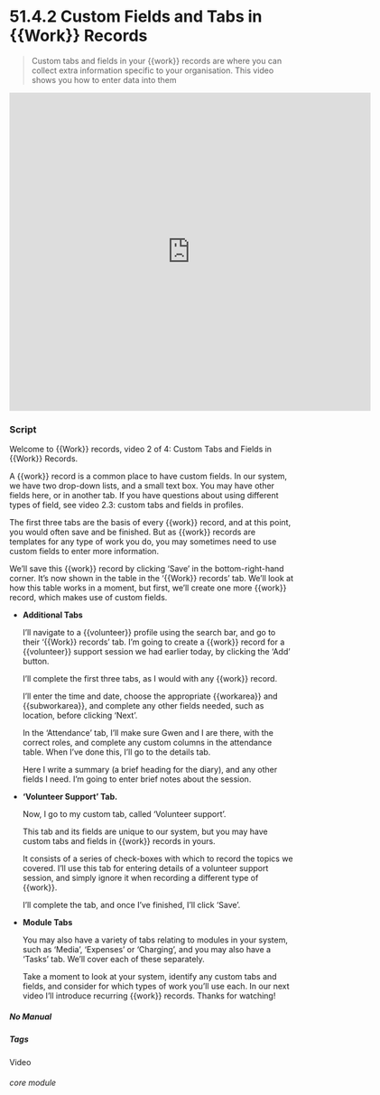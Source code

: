 # 51.4.2 Custom Fields and Tabs in {{Work}} Records

> Custom tabs and fields in your {{work}} records are where you can collect extra information specific to your organisation. This video shows you how to enter data into them



<iframe width="640" height="564" src="https://player.vimeo.com/video/279240632" frameborder="0" allowFullScreen mozallowfullscreen webkitAllowFullScreen></iframe>

### Script

Welcome to {{Work}} records, video 2 of 4: Custom Tabs and Fields in {{Work}} Records.

A {{work}} record is a common place to have custom fields. In our system, we have two drop-down lists, and a small text box. You may have other fields here, or in another tab. If you have questions about using different types of field, see video 2.3: custom tabs and fields in profiles.

The first three tabs are the basis of every {{work}} record, and at this point, you would often save and be finished. But as {{work}} records are templates for any type of work you do, you may sometimes need to use custom fields to enter more information.

We’ll save this {{work}} record by clicking ‘Save’ in the bottom-right-hand corner. It’s now shown in the table in the ‘{{Work}} records’ tab. We’ll look at how this table works in a moment, but first, we’ll create one more {{work}} record, which makes use of custom fields.

- **Additional Tabs**

   I’ll navigate to a {{volunteer}} profile using the search bar, and go to their ‘{{Work}} records’ tab. I’m going to create a {{work}} record for a {{volunteer}} support session we had earlier today, by clicking the ‘Add’ button.

   I’ll complete the first three tabs, as I would with any {{work}} record.

   I’ll enter the time and date, choose the appropriate {{workarea}} and {{subworkarea}}, and complete any other fields needed, such as location, before clicking ‘Next’.

   In the ‘Attendance’ tab, I’ll make sure Gwen and I are there, with the correct roles, and complete any custom columns in the attendance table. When I’ve done this, I’ll go to the details tab.

   Here I write a summary (a brief heading for the diary), and any other fields I need. I’m going to enter brief notes about the session.

- **‘Volunteer Support’ Tab.**

   Now, I go to my custom tab, called ‘Volunteer support’.

   This tab and its fields are unique to our system, but you may have custom tabs and fields in {{work}} records in yours.

   It consists of a series of check-boxes with which to record the topics we covered. I’ll use this tab for entering details of a volunteer support session, and simply ignore it when recording a different type of {{work}}.

   I’ll complete the tab, and once I’ve finished, I’ll click ‘Save’.

- **Module Tabs**

   You may also have a variety of tabs relating to modules in your system, such as ‘Media’, ‘Expenses’ or ‘Charging’, and you may also have a ‘Tasks’ tab. We’ll cover each of these separately.

   Take a moment to look at your system, identify any custom tabs and fields, and consider for which types of work you’ll use each.
In our next video I’ll introduce recurring {{work}} records. Thanks for watching!


##### No Manual

##### Tags
Video

###### core module
